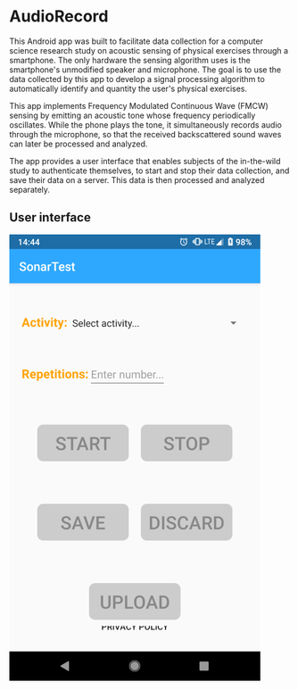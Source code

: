 # AudioRecord
This Android app was built to facilitate data collection for a computer science research study on acoustic sensing of physical exercises through a smartphone. The only hardware the sensing algorithm uses is the smartphone's unmodified speaker and microphone. The goal is to use the data collected by this app to develop a signal processing algorithm to automatically identify and quantity the user's physical exercises.

This app implements Frequency Modulated Continuous Wave (FMCW) sensing by emitting an acoustic tone whose frequency periodically oscillates. While the phone plays the tone, it simultaneously records audio through the microphone, so that the received backscattered sound waves can later be processed and analyzed. 

The app provides a user interface that enables subjects of the in-the-wild study to authenticate themselves, to start and stop their data collection, and save their data on a server. This data is then processed and analyzed separately.

## User interface
![Image of user interface](images/sonar_app_smaller.png)
